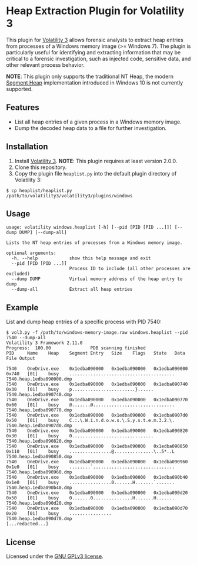 # Heap Extraction Plugin for Volatility 3

This plugin for [Volatility 3](https://github.com/volatilityfoundation/volatility3/) allows forensic analysts to extract heap entries from processes of a Windows memory image (>= Windows 7). The plugin is particularly useful for identifying and extracting information that may be critical to a forensic investigation, such as injected code, sensitive data, and other relevant process behavior.

**NOTE**: This plugin only supports the traditional NT Heap, the modern [Segment Heap](https://learn.microsoft.com/en-us/windows/win32/sbscs/application-manifests#heaptype) implementation introduced in Windows 10 is not currently supported.

## Features

- List all heap entries of a given process in a Windows memory image.
- Dump the decoded heap data to a file for further investigation.

## Installation

1. Install [Volatility 3](https://github.com/volatilityfoundation/volatility3?tab=readme-ov-file#installing). **NOTE**: This plugin requires at least version 2.0.0.
1. Clone this repository.
3. Copy the plugin file `heaplist.py` into the default plugin directory of Volatility 3:

```shell
$ cp heaplist/heaplist.py /path/to/volatility3/volatility3/plugins/windows
```

## Usage

```
usage: volatility windows.heaplist [-h] [--pid [PID [PID ...]]] [--dump DUMP] [--dump-all]

Lists the NT heap entries of processes from a Windows memory image.

optional arguments:
  -h, --help            show this help message and exit
  --pid [PID [PID ...]]
                        Process ID to include (all other processes are excluded)
  --dump DUMP           Virtual memory address of the heap entry to dump
  --dump-all            Extract all heap entries
```

## Example

List and dump heap entries of a specific process with PID 7540:

```
$ vol3.py -f /path/to/windows-memory-image.raw windows.heaplist --pid 7540 --dump-all
Volatility 3 Framework 2.11.0
Progress:  100.00               PDB scanning finished                        
PID     Name    Heap    Segment Entry   Size    Flags   State   Data    File Output

7540    OneDrive.exe    0x1edba090000   0x1edba090000   0x1edba090000   0x740   [01]    busy    ........................................        7540.heap.1edba090000.dmp
7540    OneDrive.exe    0x1edba090000   0x1edba090000   0x1edba090740   0x30    [01]    busy    p........................}......        7540.heap.1edba090740.dmp
7540    OneDrive.exe    0x1edba090000   0x1edba090000   0x1edba090770   0x60    [01]    busy    @.......@...............................        7540.heap.1edba090770.dmp
7540    OneDrive.exe    0x1edba090000   0x1edba090000   0x1edba0907d0   0x50    [01]    busy    C.:.\.W.i.n.d.o.w.s.\.S.y.s.t.e.m.3.2.\.        7540.heap.1edba0907d0.dmp
7540    OneDrive.exe    0x1edba090000   0x1edba090000   0x1edba090820   0x30    [01]    busy    0...............................        7540.heap.1edba090820.dmp
7540    OneDrive.exe    0x1edba090000   0x1edba090000   0x1edba090850   0x110   [01]    busy    ................@...............\..5*..L        7540.heap.1edba090850.dmp
7540    OneDrive.exe    0x1edba090000   0x1edba090000   0x1edba090960   0x1e0   [01]    busy    ........`...............................        7540.heap.1edba090960.dmp
7540    OneDrive.exe    0x1edba090000   0x1edba090000   0x1edba090b40   0x1e0   [01]    busy    ................0.......H.......`.......        7540.heap.1edba090b40.dmp
7540    OneDrive.exe    0x1edba090000   0x1edba090000   0x1edba090d20   0x50    [01]    busy    0.......0...............H.......H.......        7540.heap.1edba090d20.dmp
7540    OneDrive.exe    0x1edba090000   0x1edba090000   0x1edba090d70   0x20    [01]    busy    ................        7540.heap.1edba090d70.dmp
[...redacted...]
```

## License

Licensed under the [GNU GPLv3 license](./LICENSE).
